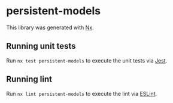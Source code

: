 # persistent-models

This library was generated with [Nx](https://nx.dev).

## Running unit tests

Run `nx test persistent-models` to execute the unit tests via [Jest](https://jestjs.io).

## Running lint

Run `nx lint persistent-models` to execute the lint via [ESLint](https://eslint.org/).
